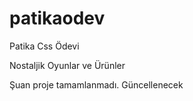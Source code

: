 # patikaodev

Patika Css Ödevi

Nostaljik Oyunlar ve Ürünler

Şuan proje tamamlanmadı. Güncellenecek
